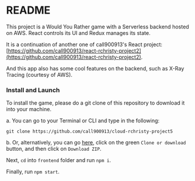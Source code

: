 # README

This project is a Would You Rather game with a Serverless backend hosted on AWS. React controls its UI and Redux manages its state.

It is a continuation of another one of call900913's React project: [https://github.com/call900913/react-rchristy-project2](https://github.com/call900913/react-rchristy-project2).

And this app also has some cool features on the backend, such as X-Ray Tracing (courtesy of AWS).


### Install and Launch

To install the game, please do a git clone of this repository to download it into your machine.

a. You can go to your Terminal or CLI and type in the following:
```
git clone https://github.com/call900913/cloud-rchristy-project5
```

b. Or, alternatively, you can go [here](https://github.com/call900913/cloud-rchristy-project5), click on the green `Clone or download` button, and then click on `Download ZIP`.

Next, `cd` into `frontend` folder and run `npm i`.

Finally, run `npm start`.
